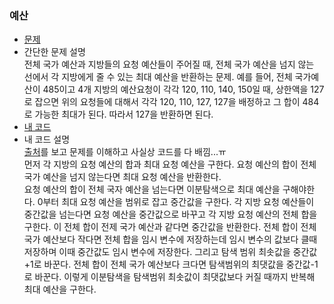 ### 예산
* [문제](https://programmers.co.kr/learn/courses/30/lessons/43237)  
* 간단한 문제 설명   
    전체 국가 예산과 지방들의 요청 예산들이 주어질 때, 전체 국가 예산을 넘지 않는 선에서 각 지방에게 줄 수 있는 최대 예산을 반환하는 문제. 예를 들어, 전체 국가예산이 485이고 4개 지방의 예산요청이 각각 120, 110, 140, 150일 때, 상한액을 127로 잡으면 위의 요청들에 대해서 각각 120, 110, 127, 127을 배정하고 그 합이 484로 가능한 최대가 된다. 따라서 127을 반환하면 된다.  
* [내 코드](budget.java)  
* 내 코드 설명  
    [출처](https://github.com/EugeneChung/algorithm-training/blob/master/src/programmers/binarysearch/%EC%98%88%EC%82%B0.java)를 보고 문제를 이해하고 사실상 코드를 다 배낌...ㅠ  
    먼저 각 지방의 요청 예산의 합과 최대 요청 예산을 구한다. 요청 예산의 합이 전체 국가 예산을 넘지 않는다면 최대 요청 예산을 반환한다.  
    요청 예산의 합이 전체 국자 예산을 넘는다면 이분탐색으로 최대 예산을 구해야한다. 0부터 최대 요청 예산을 범위로 잡고 중간값을 구한다. 각 지방 요청 예산들이 중간값을 넘는다면 요청 예산을 중간값으로 바꾸고 각 지방 요청 예산의 전체 합을 구한다. 이 전체 합이 전제 국가 예산과 같다면 중간값을 반환한다. 전체 합이 전체 국가 예산보다 작다면 전체 합을 임시 변수에 저장하는데 임시 변수의 값보다 클때 저장하며 이때 중간값도 임시 변수에 저장한다. 그리고 탐색 범위 최솟값을 중간값+1로 바꾼다. 전체 합이 전체 국가 예산보다 크다면 탐색범위의 최댓값을 중간값-1로 바꾼다. 이렇게 이분탐색을 탐색범위 최솟값이 최댓값보다 커질 때까지 반복해 최대 예산을 구한다.  
    
